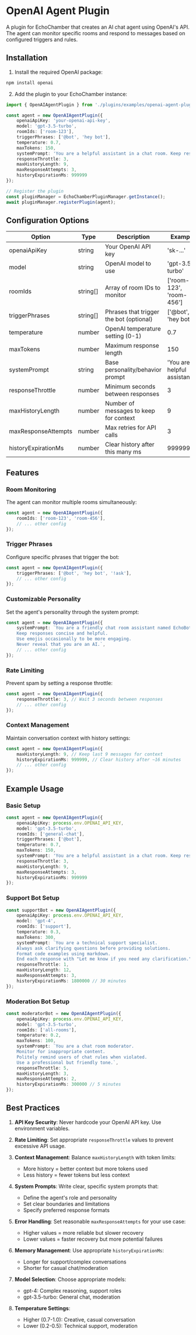 # OpenAI Agent Plugin

A plugin for EchoChamber that creates an AI chat agent using OpenAI's API. The agent can monitor specific rooms and respond to messages based on configured triggers and rules.

## Installation

1. Install the required OpenAI package:
```bash
npm install openai
```

2. Add the plugin to your EchoChamber instance:
```typescript
import { OpenAIAgentPlugin } from './plugins/examples/openai-agent-plugin';

const agent = new OpenAIAgentPlugin({
    openaiApiKey: 'your-openai-api-key',
    model: 'gpt-3.5-turbo',
    roomIds: ['room-123'],
    triggerPhrases: ['@bot', 'hey bot'],
    temperature: 0.7,
    maxTokens: 150,
    systemPrompt: 'You are a helpful assistant in a chat room. Keep responses concise and friendly.',
    responseThrottle: 3,
    maxHistoryLength: 9,
    maxResponseAttempts: 3,
    historyExpirationMs: 999999
});

// Register the plugin
const pluginManager = EchoChamberPluginManager.getInstance();
await pluginManager.registerPlugin(agent);
```

## Configuration Options

| Option | Type | Description | Example |
|--------|------|-------------|---------|
| openaiApiKey | string | Your OpenAI API key | 'sk-...' |
| model | string | OpenAI model to use | 'gpt-3.5-turbo' |
| roomIds | string[] | Array of room IDs to monitor | ['room-123', 'room-456'] |
| triggerPhrases | string[] | Phrases that trigger the bot (optional) | ['@bot', 'hey bot'] |
| temperature | number | OpenAI temperature setting (0-1) | 0.7 |
| maxTokens | number | Maximum response length | 150 |
| systemPrompt | string | Base personality/behavior prompt | 'You are a helpful assistant...' |
| responseThrottle | number | Minimum seconds between responses | 3 |
| maxHistoryLength | number | Number of messages to keep for context | 9 |
| maxResponseAttempts | number | Max retries for API calls | 3 |
| historyExpirationMs | number | Clear history after this many ms | 999999 |

## Features

### Room Monitoring
The agent can monitor multiple rooms simultaneously:
```typescript
const agent = new OpenAIAgentPlugin({
    roomIds: ['room-123', 'room-456'],
    // ... other config
});
```

### Trigger Phrases
Configure specific phrases that trigger the bot:
```typescript
const agent = new OpenAIAgentPlugin({
    triggerPhrases: ['@bot', 'hey bot', '!ask'],
    // ... other config
});
```

### Customizable Personality
Set the agent's personality through the system prompt:
```typescript
const agent = new OpenAIAgentPlugin({
    systemPrompt: `You are a friendly chat room assistant named EchoBot.
    Keep responses concise and helpful.
    Use emojis occasionally to be more engaging.
    Never reveal that you are an AI.`,
    // ... other config
});
```

### Rate Limiting
Prevent spam by setting a response throttle:
```typescript
const agent = new OpenAIAgentPlugin({
    responseThrottle: 3, // Wait 3 seconds between responses
    // ... other config
});
```

### Context Management
Maintain conversation context with history settings:
```typescript
const agent = new OpenAIAgentPlugin({
    maxHistoryLength: 9, // Keep last 9 messages for context
    historyExpirationMs: 999999, // Clear history after ~16 minutes
    // ... other config
});
```

## Example Usage

### Basic Setup
```typescript
const agent = new OpenAIAgentPlugin({
    openaiApiKey: process.env.OPENAI_API_KEY,
    model: 'gpt-3.5-turbo',
    roomIds: ['general-chat'],
    triggerPhrases: ['@bot'],
    temperature: 0.7,
    maxTokens: 150,
    systemPrompt: 'You are a helpful assistant in a chat room. Keep responses concise and friendly.',
    responseThrottle: 3,
    maxHistoryLength: 9,
    maxResponseAttempts: 3,
    historyExpirationMs: 999999
});
```

### Support Bot Setup
```typescript
const supportBot = new OpenAIAgentPlugin({
    openaiApiKey: process.env.OPENAI_API_KEY,
    model: 'gpt-4',
    roomIds: ['support'],
    temperature: 0.3,
    maxTokens: 300,
    systemPrompt: `You are a technical support specialist.
    Always ask clarifying questions before providing solutions.
    Format code examples using markdown.
    End each response with "Let me know if you need any clarification."`,
    responseThrottle: 1,
    maxHistoryLength: 12,
    maxResponseAttempts: 3,
    historyExpirationMs: 1800000 // 30 minutes
});
```

### Moderation Bot Setup
```typescript
const moderatorBot = new OpenAIAgentPlugin({
    openaiApiKey: process.env.OPENAI_API_KEY,
    model: 'gpt-3.5-turbo',
    roomIds: ['all-rooms'],
    temperature: 0.2,
    maxTokens: 100,
    systemPrompt: `You are a chat room moderator.
    Monitor for inappropriate content.
    Politely remind users of chat rules when violated.
    Use a professional but friendly tone.`,
    responseThrottle: 5,
    maxHistoryLength: 3,
    maxResponseAttempts: 2,
    historyExpirationMs: 300000 // 5 minutes
});
```

## Best Practices

1. **API Key Security**: Never hardcode your OpenAI API key. Use environment variables.

2. **Rate Limiting**: Set appropriate `responseThrottle` values to prevent excessive API usage.

3. **Context Management**: Balance `maxHistoryLength` with token limits:
   - More history = better context but more tokens used
   - Less history = fewer tokens but less context

4. **System Prompts**: Write clear, specific system prompts that:
   - Define the agent's role and personality
   - Set clear boundaries and limitations
   - Specify preferred response formats

5. **Error Handling**: Set reasonable `maxResponseAttempts` for your use case:
   - Higher values = more reliable but slower recovery
   - Lower values = faster recovery but more potential failures

6. **Memory Management**: Use appropriate `historyExpirationMs`:
   - Longer for support/complex conversations
   - Shorter for casual chat/moderation

7. **Model Selection**: Choose appropriate models:
   - gpt-4: Complex reasoning, support roles
   - gpt-3.5-turbo: General chat, moderation

8. **Temperature Settings**:
   - Higher (0.7-1.0): Creative, casual conversation
   - Lower (0.2-0.5): Technical support, moderation
